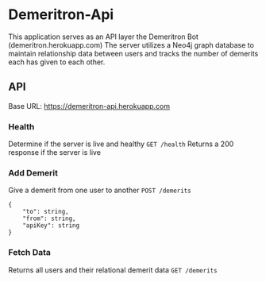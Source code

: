 # Demeritron-Api

This application serves as an API layer the Demeritron Bot (demeritron.herokuapp.com)
The server utilizes a Neo4j graph database to maintain relationship data between users and tracks the number of demerits each has given to each other.

## API
Base URL: https://demeritron-api.herokuapp.com

### Health
Determine if the server is live and healthy
`GET /health`
Returns a 200 response if the server is live

### Add Demerit
Give a demerit from one user to another
`POST /demerits`
```
{
    "to": string,
    "from": string,
    "apiKey": string
}
```

### Fetch Data
Returns all users and their relational demerit data
`GET /demerits`
